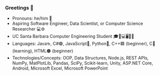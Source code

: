 ### Greetings 👋

- Pronouns: he/him 👦
- Aspiring Software Engineer, Data Scientist, or Computer Science Researcher 💻⚙
- UC Santa Barbara Computer Engineering Student 🎓🔋💻🖥🔌💡
- Languages: Java☕, C#🟣, JavaScript🧾, Python🐍, C++🟦 (beginner), C🔵 (learning), HTML🟠 (beginner)
- Technologies/Concepts: OOP, Data Structures, Node.js, REST APIs, NumPy, MatPlotLib, Pandas, SciPy, Scikit-learn, Unity, ASP.NET Core, Android, Microsoft Excel, Microsoft PowerPoint

